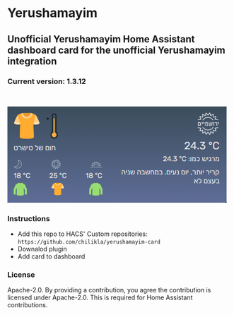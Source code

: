 # Yerushamayim
## Unofficial Yerushamayim Home Assistant dashboard card for the unofficial Yerushamayim integration

### Current version: 1.3.12
<br/>

![screenshot](https://raw.githubusercontent.com/chilikla/yerushamayim/main/screenshot.png)

### Instructions
- Add this repo to HACS' Custom repositories: `https://github.com/chilikla/yerushamayim-card`
- Downalod plugin
- Add card to dashboard

### License
Apache-2.0. By providing a contribution, you agree the contribution is licensed under Apache-2.0. This is required for Home Assistant contributions.
